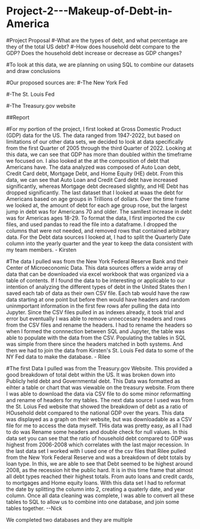 # Project-2---Makeup-of-Debt-in-America

#Project Proposal
#-What are the types of debt, and what percentage are they of the total US debt?
#-How does household debt compare to the GDP? Does the household debt increase or decrease as GDP changes?

#To look at this data, we are planning on using SQL to combine our datasets and draw conclusions

#Our proposed sources are:
#-The New York Fed

#-The St. Louis Fed

#-The Treasury.gov website

##Report

#For my portion of the project, I first looked at Gross Domestic Product (GDP) data for the US.  The data ranged from 1947-2022, but based on limitations of our other data sets, we decided to look at data specifically from the first Quarter of 2005 through the third Quarter of 2022. Looking at this data, we can see that GDP has more than doubled within the timeframe we focused on.  I also looked at the at the composition of debt that Americans have.  The data analyzed was composed of Auto Loan debt, Credit Card debt, Mortgage Debt, and Home Equity (HE) debt.  From this data, we can see that Auto Loan and Credit Card debt have increased significantly, whereas Mortgage debt decreased slightly, and HE Debt has dropped significantly.  The last dataset that I looked at waas the debt for Americans based on age groups in Trillions of dollars.  Over the time frame we looked at, the amount of debt for each age group rose, but the largest jump in debt was for Americans 70 and older.  The samllest increase in debt was for Americas ages 18-29. To format the data, I first imported the csv files, and used pandas to read the file into a dataframe.  I dropped the columns that were not needed, and removed rows that contained arbitrary data.  For the Debt data sources I looked at, I had to split the Quarterly Date column into the yearly quarter and the year to keep the data consistent with my team members. - Kirsten

#The data I pulled was from the New York Federal Reserve Bank and their Center of Microeconomic Data. This data sources offers a wide array of data that can be downloaded via excel workbook that was organized via a table of contents. If I found the data to be interesting or applicable to our intention of analyzing the different types of debt in the United States then I saved each tab of data as their own CSV file. Each tab would have the raw data starting at one point but before then would have headers and random uninmportant information in the first few rows afer pulling the data into Jupyter. Since the CSV files pulled in as indexes already, it took trial and error but eventually I was able to remove unneccesary headers and rows from the CSV files and rename the headers. I had to rename the headers so when I formed the connnection between SQL and Jupyter, the table was able to populate with the data from the CSV. Populating the tables in SQL was simple from there since the headers matched in both systems. And then we had to join the data from Kirsten's St. Louis Fed data to some of the NY Fed data to make the database. - Rilee

#The first Data I pulled was from the Treasury.gov Website. This provided a good breakdown of total debt within the US. It was broken down into Publicly held debt and Governmental debt. This Data was formatted as eihter a table or chart that was viewable on the treasury website. From there I was able to download the data via CSV file to do some minor reformatting and rename of headers for my tables. The next data source I used was from the St. Loius Fed website that showed the breakdown of debt as a ratio of HOusehold debt compared to the national GDP over the years. This data was displayed as a graph on their website, but was downloadable as a CSV file for me to access the data myself. THis data was pretty easy, as all I had to do was Rename some headers and double check for null values. In this data set you can see that the ratio of household debt compared to GDP was highest from 2006-2008 which correlates with the last major recession. In the last data set I worked with I used one of the csv files that Rilee pulled from the New York Federal Reserve and was a breakdown of debt totals by loan type. In this, we are able to see that Debt seemed to be highest around 2008, as the recession hit the public hard. It is in this time frame that almost all debt types reached their highest totals. From auto loans and credit cards, to mortgages and Home equity loans. With this data set I had to reformat the date by splitting the column into 2, creating a quaterly date, and year column. Once all data cleaning was complete, I was able to convert all these tables to SQL to allow us to combine into one database, and join some tables together. --Nick


We completed two databases and they are multiple 
